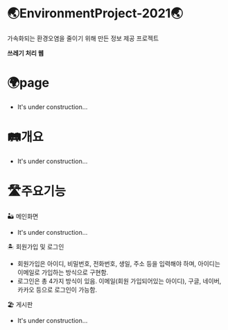 # 🌏EnvironmentProject-2021🌏
가속화되는 환경오염을 줄이기 위해 만든 정보 제공 프로젝트

**쓰레기 처리 웹**
  
# 🌍page
  * It's under construction...
  
# 🛤개요
  * It's under construction...
  
# 🛣주요기능
  
  🏜 메인화면
  * It's under construction...

  🏝 회원가입 및 로그인
  * 회원가입은 아이디, 비밀번호, 전화번호, 생일, 주소 등을 입력해야 하며, 아이디는 이메일로 가입하는 방식으로 구현함.
  * 로그인은 총 4가지 방식이 있음. 이메일(회원 가입되어있는 아이디), 구글, 네이버, 카카오 등으로 로그인이 가능함.
  
  🏖 게시판
  * It's under construction...
